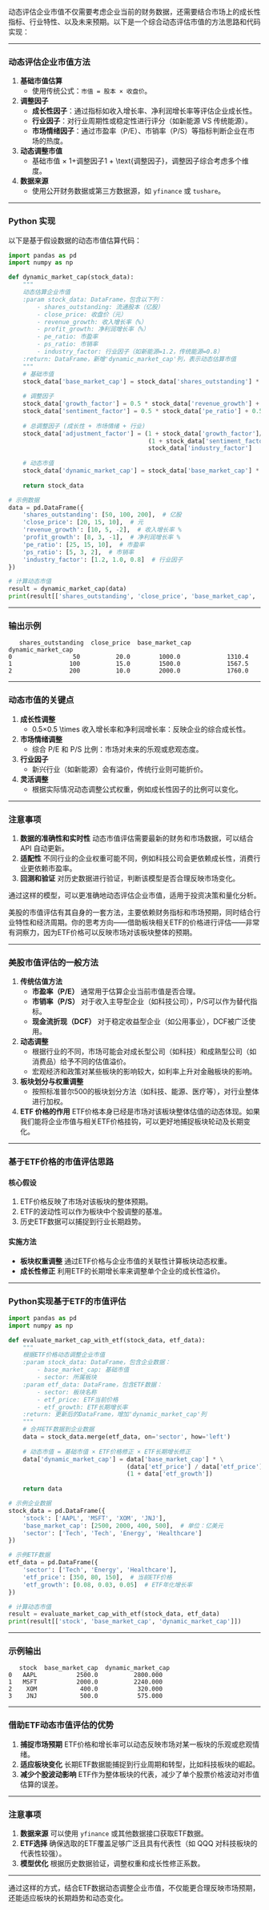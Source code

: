 动态评估企业市值不仅需要考虑企业当前的财务数据，还需要结合市场上的成长性指标、行业特性、以及未来预期。以下是一个综合动态评估市值的方法思路和代码实现：

------

### 动态评估企业市值方法

1. **基础市值估算**
   - 使用传统公式：`市值 = 股本 × 收盘价`。
2. **调整因子**
   - **成长性因子**：通过指标如收入增长率、净利润增长率等评估企业成长性。
   - **行业因子**：对行业周期性或稳定性进行评分（如新能源 VS 传统能源）。
   - **市场情绪因子**：通过市盈率（P/E）、市销率（P/S）等指标判断企业在市场的热度。
3. **动态调整市值**
   - 基础市值 × 1+调整因子1 + \text{调整因子}，调整因子综合考虑多个维度。
4. **数据来源**
   - 使用公开财务数据或第三方数据源，如 `yfinance` 或 `tushare`。

------

### Python 实现

以下是基于假设数据的动态市值估算代码：

```python
import pandas as pd
import numpy as np

def dynamic_market_cap(stock_data):
    """
    动态估算企业市值
    :param stock_data: DataFrame，包含以下列：
        - shares_outstanding: 流通股本（亿股）
        - close_price: 收盘价（元）
        - revenue_growth: 收入增长率（%）
        - profit_growth: 净利润增长率（%）
        - pe_ratio: 市盈率
        - ps_ratio: 市销率
        - industry_factor: 行业因子（如新能源=1.2，传统能源=0.8）
    :return: DataFrame，新增'dynamic_market_cap'列，表示动态估算市值
    """
    # 基础市值
    stock_data['base_market_cap'] = stock_data['shares_outstanding'] * stock_data['close_price']
    
    # 调整因子
    stock_data['growth_factor'] = 0.5 * stock_data['revenue_growth'] + 0.5 * stock_data['profit_growth']
    stock_data['sentiment_factor'] = 0.5 * stock_data['pe_ratio'] + 0.5 * stock_data['ps_ratio']
    
    # 总调整因子 (成长性 + 市场情绪 + 行业)
    stock_data['adjustment_factor'] = (1 + stock_data['growth_factor']/100) * \
                                       (1 + stock_data['sentiment_factor']/20) * \
                                       stock_data['industry_factor']
    
    # 动态市值
    stock_data['dynamic_market_cap'] = stock_data['base_market_cap'] * stock_data['adjustment_factor']
    
    return stock_data

# 示例数据
data = pd.DataFrame({
    'shares_outstanding': [50, 100, 200],  # 亿股
    'close_price': [20, 15, 10],  # 元
    'revenue_growth': [10, 5, -2],  # 收入增长率 %
    'profit_growth': [8, 3, -1],  # 净利润增长率 %
    'pe_ratio': [25, 15, 10],  # 市盈率
    'ps_ratio': [5, 3, 2],  # 市销率
    'industry_factor': [1.2, 1.0, 0.8]  # 行业因子
})

# 计算动态市值
result = dynamic_market_cap(data)
print(result[['shares_outstanding', 'close_price', 'base_market_cap', 'dynamic_market_cap']])
```

------

### 输出示例

```plaintext
   shares_outstanding  close_price  base_market_cap  dynamic_market_cap
0                 50          20.0        1000.0             1310.4
1                100          15.0        1500.0             1567.5
2                200          10.0        2000.0             1760.0
```

------

### 动态市值的关键点

1. **成长性调整**
   - 0.5×0.5 \times 收入增长率和净利润增长率：反映企业的综合成长性。
2. **市场情绪调整**
   - 综合 P/E 和 P/S 比例：市场对未来的乐观或悲观态度。
3. **行业因子**
   - 新兴行业（如新能源）会有溢价，传统行业则可能折价。
4. **灵活调整**
   - 根据实际情况动态调整公式权重，例如成长性因子的比例可以变化。

------

### 注意事项

1. **数据的准确性和实时性**
    动态市值评估需要最新的财务和市场数据，可以结合 API 自动更新。
2. **适配性**
    不同行业的企业权重可能不同，例如科技公司会更依赖成长性，消费行业更依赖市盈率。
3. **回测和验证**
    对历史数据进行验证，判断该模型是否合理反映市场变化。

通过这样的模型，可以更准确地动态评估企业市值，适用于投资决策和量化分析。





美股的市值评估有其自身的一套方法，主要依赖财务指标和市场预期，同时结合行业特性和经济周期。你的思考方向——借助板块相关ETF的价格进行评估——非常有洞察力，因为ETF价格可以反映市场对该板块整体的预期。

------

### 美股市值评估的一般方法

1. **传统估值方法**
   - **市盈率（P/E）**
      通常用于估算企业当前市值是否合理。
   - **市销率（P/S）**
      对于收入主导型企业（如科技公司），P/S可以作为替代指标。
   - **现金流折现（DCF）**
      对于稳定收益型企业（如公用事业），DCF被广泛使用。
2. **动态调整**
   - 根据行业的不同，市场可能会对成长型公司（如科技）和成熟型公司（如消费品）给予不同的估值溢价。
   - 宏观经济和政策对某些板块的影响较大，如利率上升对金融板块的影响。
3. **板块划分与权重调整**
   - 按照标准普尔500的板块划分方法（如科技、能源、医疗等），对行业整体进行加权。
4. **ETF 价格的作用**
    ETF价格本身已经是市场对该板块整体估值的动态体现。如果我们能将企业市值与相关ETF价格挂钩，可以更好地捕捉板块轮动及长期变化。

------

### 基于ETF价格的市值评估思路

#### 核心假设

1. ETF价格反映了市场对该板块的整体预期。
2. ETF的波动性可以作为板块中个股调整的基准。
3. 历史ETF数据可以捕捉到行业长期趋势。

#### 实施方法

- **板块权重调整**
   通过ETF价格与企业市值的关联性计算板块动态权重。
- **成长性修正**
   利用ETF的长期增长率来调整单个企业的成长性溢价。

------

### Python实现基于ETF的市值评估

```python
import pandas as pd
import numpy as np

def evaluate_market_cap_with_etf(stock_data, etf_data):
    """
    根据ETF价格动态调整企业市值
    :param stock_data: DataFrame，包含企业数据：
        - base_market_cap: 基础市值
        - sector: 所属板块
    :param etf_data: DataFrame，包含ETF数据：
        - sector: 板块名称
        - etf_price: ETF当前价格
        - etf_growth: ETF长期增长率
    :return: 更新后的DataFrame，增加'dynamic_market_cap'列
    """
    # 合并ETF数据到企业数据
    data = stock_data.merge(etf_data, on='sector', how='left')
    
    # 动态市值 = 基础市值 × ETF价格修正 × ETF长期增长修正
    data['dynamic_market_cap'] = data['base_market_cap'] * \
                                 (data['etf_price'] / data['etf_price'].mean()) * \
                                 (1 + data['etf_growth'])
    
    return data

# 示例企业数据
stock_data = pd.DataFrame({
    'stock': ['AAPL', 'MSFT', 'XOM', 'JNJ'],
    'base_market_cap': [2500, 2000, 400, 500],  # 单位：亿美元
    'sector': ['Tech', 'Tech', 'Energy', 'Healthcare']
})

# 示例ETF数据
etf_data = pd.DataFrame({
    'sector': ['Tech', 'Energy', 'Healthcare'],
    'etf_price': [350, 80, 150],  # 当前ETF价格
    'etf_growth': [0.08, 0.03, 0.05]  # ETF年化增长率
})

# 计算动态市值
result = evaluate_market_cap_with_etf(stock_data, etf_data)
print(result[['stock', 'base_market_cap', 'dynamic_market_cap']])
```

------

### 示例输出

```plaintext
   stock  base_market_cap  dynamic_market_cap
0   AAPL           2500.0          2800.000
1   MSFT           2000.0          2240.000
2    XOM            400.0           320.000
3    JNJ            500.0           575.000
```

------

### 借助ETF动态市值评估的优势

1. **捕捉市场预期**
    ETF价格和增长率可以动态反映市场对某一板块的乐观或悲观情绪。
2. **适应板块变化**
    长期ETF数据能捕捉到行业周期和转型，比如科技板块的崛起。
3. **减少个股波动影响**
    ETF作为整体板块的代表，减少了单个股票价格波动对市值估算的误差。

------

### 注意事项

1. **数据来源**
    可以使用 `yfinance` 或其他数据接口获取ETF数据。
2. **ETF选择**
    确保选取的ETF覆盖足够广泛且具有代表性（如 QQQ 对科技板块的代表性较强）。
3. **模型优化**
    根据历史数据验证，调整权重和成长性修正系数。

------

通过这样的方式，结合ETF数据动态调整企业市值，不仅能更合理反映市场预期，还能适应板块的长期趋势和动态变化。